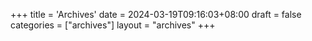 +++
title = 'Archives'
date = 2024-03-19T09:16:03+08:00
draft = false
categories = ["archives"]
layout = "archives"
+++ 